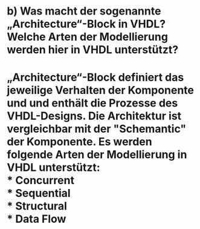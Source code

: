 <h1>
    b) Was macht der sogenannte „Architecture“-Block in VHDL? Welche Arten der Modellierung werden hier in VHDL unterstützt?
<h1>
<p>
    „Architecture“-Block definiert das jeweilige Verhalten der Komponente und und enthält die Prozesse des VHDL-Designs. Die Architektur ist vergleichbar mit der "Schemantic" der Komponente.
    Es werden folgende Arten der Modellierung in VHDL unterstützt:<br>
    * Concurrent<br>
    * Sequential<br>
    * Structural<br>
    * Data Flow<br>
</p>